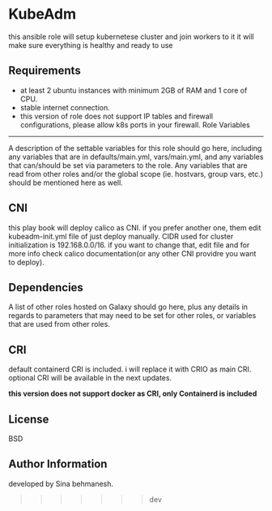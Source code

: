 KubeAdm
=========

this ansible role will setup kubernetese cluster and join workers to it
it will make sure everything is healthy and ready to use


Requirements
------------

* at least 2 ubuntu instances with minimum 2GB of RAM and 1 core of CPU.
* stable internet connection.
* this version of role does not support IP tables and firewall configurations, please allow k8s ports in your firewall.
Role Variables
--------------

A description of the settable variables for this role should go here, including any variables that are in defaults/main.yml, vars/main.yml, and any variables that can/should be set via parameters to the role. Any variables that are read from other roles and/or the global scope (ie. hostvars, group vars, etc.) should be mentioned here as well.

CNI
------------
this play book will deploy calico as CNI. if you prefer another one, them edit kubeadm-init.yml file of just deploy manually.
CIDR used for cluster initialization is 192.168.0.0/16.
if you want to change that, edit file and for more info check calico documentation(or any other CNI providre you want to deploy).

Dependencies
------------

A list of other roles hosted on Galaxy should go here, plus any details in regards to parameters that may need to be set for other roles, or variables that are used from other roles.

CRI
------------
default containerd CRI is included. i will replace it with CRIO as main CRI.
optional CRI will be available in the next updates.

**this version does not support docker as CRI, only Containerd is included**

License
-------

BSD

Author Information
------------------

developed by Sina behmanesh.
>>>>>>> dev
